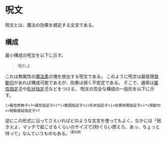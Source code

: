 # 呪文
呪文とは、魔法の効果を規定する文言である。

## 構成
最小構成の呪文を以下に示す。

> 現れよ

これは無属性の[魔法素](magion.md)の塊を放出する呪文である。
このように呪文は最低限[発動句](executor.md)があれば構成可能であるが、効果は弱く不安定である。
そこで、通常は[属性指定子](elementalizer.md)や[形状指定子](modificator.md)などをつける。
呪文の完全な構成の一般形を以下に示す。

```
(<属性修飾子>?<属性指定子>)*(<範囲指定子>|<形状指定子>|<効果時間指定子>)*<発動句><発動遅延指定子>?
```

逆にこの形式に沿ってさえいればどのような文言を使ってもよく、なかには「弱き火よ、マッチで起こせるくらいのサイズで2秒ぐらい燃えろ、あっ、ちょっと待って」なんていうものもある。<sup><small>[要出典]</small></sup>
